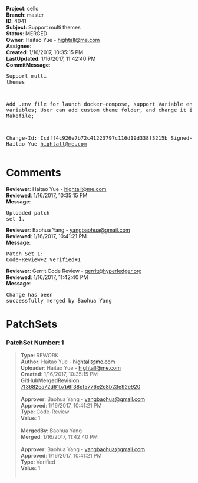<strong>Project</strong>: cello<br><strong>Branch</strong>: master<br><strong>ID</strong>: 4041<br><strong>Subject</strong>: Support multi themes<br><strong>Status</strong>: MERGED<br><strong>Owner</strong>: Haitao Yue - hightall@me.com<br><strong>Assignee</strong>:<br><strong>Created</strong>: 1/16/2017, 10:35:15 PM<br><strong>LastUpdated</strong>: 1/16/2017, 11:42:40 PM<br><strong>CommitMessage</strong>:<br><pre>Support multi themes

Add .env file for launch docker-compose, support Variable environment
variables;
User can add custom theme folder, and change it in Makefile;

Change-Id: Icdff4c926e7b72c41223797c116d19d338f3215b
Signed-off-by: Haitao Yue <hightall@me.com>
</pre><h1>Comments</h1><strong>Reviewer</strong>: Haitao Yue - hightall@me.com<br><strong>Reviewed</strong>: 1/16/2017, 10:35:15 PM<br><strong>Message</strong>: <pre>Uploaded patch set 1.</pre><strong>Reviewer</strong>: Baohua Yang - yangbaohua@gmail.com<br><strong>Reviewed</strong>: 1/16/2017, 10:41:21 PM<br><strong>Message</strong>: <pre>Patch Set 1: Code-Review+2 Verified+1</pre><strong>Reviewer</strong>: Gerrit Code Review - gerrit@hyperledger.org<br><strong>Reviewed</strong>: 1/16/2017, 11:42:40 PM<br><strong>Message</strong>: <pre>Change has been successfully merged by Baohua Yang</pre><h1>PatchSets</h1><h3>PatchSet Number: 1</h3><blockquote><strong>Type</strong>: REWORK<br><strong>Author</strong>: Haitao Yue - hightall@me.com<br><strong>Uploader</strong>: Haitao Yue - hightall@me.com<br><strong>Created</strong>: 1/16/2017, 10:35:15 PM<br><strong>GitHubMergedRevision</strong>: [7f3682ea72d61b7b6f38ef5776e2e8b23e92e920](https://github.com/hyperledger-gerrit-archive/cello/commit/7f3682ea72d61b7b6f38ef5776e2e8b23e92e920)<br><br><strong>Approver</strong>: Baohua Yang - yangbaohua@gmail.com<br><strong>Approved</strong>: 1/16/2017, 10:41:21 PM<br><strong>Type</strong>: Code-Review<br><strong>Value</strong>: 1<br><br><strong>MergedBy</strong>: Baohua Yang<br><strong>Merged</strong>: 1/16/2017, 11:42:40 PM<br><br><strong>Approver</strong>: Baohua Yang - yangbaohua@gmail.com<br><strong>Approved</strong>: 1/16/2017, 10:41:21 PM<br><strong>Type</strong>: Verified<br><strong>Value</strong>: 1<br><br></blockquote>